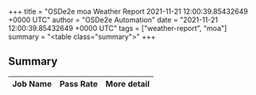+++
title = "OSDe2e moa Weather Report 2021-11-21 12:00:39.85432649 +0000 UTC"
author = "OSDe2e Automation"
date = "2021-11-21 12:00:39.85432649 +0000 UTC"
tags = ["weather-report", "moa"]
summary = "<table class=\"summary\"></table>"
+++
## Summary

| Job Name | Pass Rate | More detail |
|----------|-----------|-------------|




